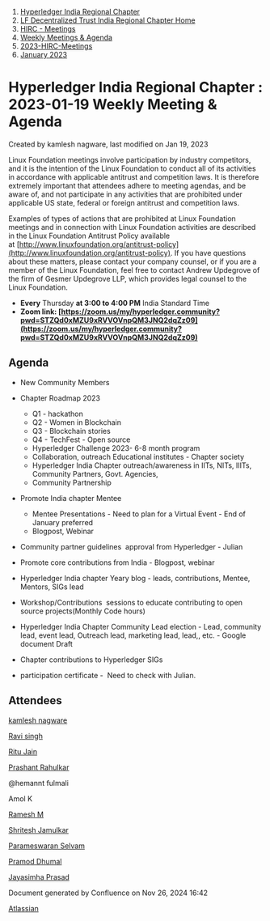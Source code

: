1. [Hyperledger India Regional Chapter](index.html)
2. [LF Decentralized Trust India Regional Chapter Home](LF-Decentralized-Trust-India-Regional-Chapter-Home_19169282.html)
3. [HIRC - Meetings](HIRC---Meetings_19169350.html)
4. [Weekly Meetings &amp; Agenda](19169352.html)
5. [2023-HIRC-Meetings](2023-HIRC-Meetings_19170487.html)
6. [January 2023](January-2023_19170490.html)

# Hyperledger India Regional Chapter : 2023-01-19 Weekly Meeting &amp; Agenda

Created by kamlesh nagware, last modified on Jan 19, 2023

Linux Foundation meetings involve participation by industry competitors, and it is the intention of the Linux Foundation to conduct all of its activities in accordance with applicable antitrust and competition laws. It is therefore extremely important that attendees adhere to meeting agendas, and be aware of, and not participate in any activities that are prohibited under applicable US state, federal or foreign antitrust and competition laws.

Examples of types of actions that are prohibited at Linux Foundation meetings and in connection with Linux Foundation activities are described in the Linux Foundation Antitrust Policy available at [http://www.linuxfoundation.org/antitrust-policy](http://www.linuxfoundation.org/antitrust-policy). If you have questions about these matters, please contact your company counsel, or if you are a member of the Linux Foundation, feel free to contact Andrew Updegrove of the firm of Gesmer Updegrove LLP, which provides legal counsel to the Linux Foundation.

- **Every** Thursday **at 3:00 to 4:00 PM** India Standard Time
- **Zoom link: [https://zoom.us/my/hyperledger.community?pwd=STZQd0xMZU9xRVVOVnpQM3JNQ2dqZz09](https://zoom.us/my/hyperledger.community?pwd=STZQd0xMZU9xRVVOVnpQM3JNQ2dqZz09)**

## Agenda

- New Community Members
- Chapter Roadmap 2023
  
  - Q1 - hackathon
  - Q2 - Women in Blockchain
  - Q3 - Blockchain stories
  - Q4 - TechFest - Open source
  - Hyperledger Challenge 2023- 6-8 month program
  - Collaboration, outreach Educational institutes - Chapter society
  - Hyperledger India Chapter outreach/awareness in IITs, NITs, IIITs, Community Partners, Govt. Agencies,
  - Community Partnership
- Promote India chapter Mentee
  
  - Mentee Presentations - Need to plan for a Virtual Event - End of January preferred
  - Blogpost, Webinar
- Community partner guidelines  approval from Hyperledger - Julian
- Promote core contributions from India - Blogpost, webinar
- Hyperledger India chapter Yeary blog - leads, contributions, Mentee, Mentors, SIGs lead
- Workshop/Contributions  sessions to educate contributing to open source projects(Monthly Code hours)
- Hyperledger India Chapter Community Lead election - Lead, community lead, event lead, Outreach lead, marketing lead, lead,, etc. - Google document Draft
- Chapter contributions to Hyperledger SIGs
- participation certificate -  Need to check with Julian.

## Attendees

[kamlesh nagware](https://lf-hyperledger.atlassian.net/wiki/people/557058:8e1fc425-f938-4b39-ad13-9cd8b0ddde52?ref=confluence) 

[Ravi singh](https://lf-hyperledger.atlassian.net/wiki/people/6207b125f5d29a0068fd3a32?ref=confluence) 

[Ritu Jain](https://lf-hyperledger.atlassian.net/wiki/people/557058:5c9c59c5-fd5d-49e5-9535-364abb623584?ref=confluence) 

[Prashant Rahulkar](https://lf-hyperledger.atlassian.net/wiki/people/6331afed14c6b4b2210d22f1?ref=confluence) 

@hemannt fulmali

Amol K

[Ramesh M](https://lf-hyperledger.atlassian.net/wiki/people/5dffa51885a8c90ecac82cd5?ref=confluence) 

[Shritesh Jamulkar](https://lf-hyperledger.atlassian.net/wiki/people/5b1558835c1b4f1bc453c590?ref=confluence) 

[Parameswaran Selvam](https://lf-hyperledger.atlassian.net/wiki/people/5af2ed8387ac7129b88f0ecd?ref=confluence) 

[Pramod Dhumal](https://lf-hyperledger.atlassian.net/wiki/people/557058:427a3e79-fd4e-4ef4-8cd7-8b2ea92d65e7?ref=confluence) 

[Jayasimha Prasad](https://lf-hyperledger.atlassian.net/wiki/people/5ca405cce623ae19ec54e4e3?ref=confluence) 

Document generated by Confluence on Nov 26, 2024 16:42

[Atlassian](http://www.atlassian.com/)
